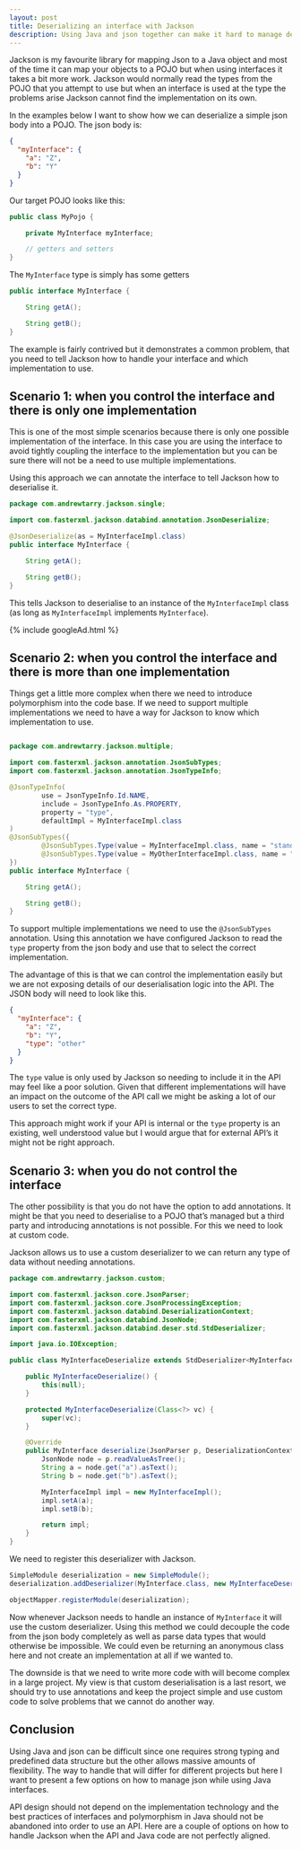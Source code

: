 ```yaml
---
layout: post
title: Deserializing an interface with Jackson
description: Using Java and json together can make it hard to manage deserialisation correctly when using interfaces. Here we show the solution to 3 common scenarios
---
```


Jackson is my favourite library for mapping Json to a Java object and most of the time it can map your objects to a POJO but when using interfaces it takes a bit more work.
Jackson would normally read the types from the POJO that you attempt to use but when an interface is used at the type the problems arise Jackson cannot find the implementation on its own. 

In the examples below I want to show how we can deserialize a simple json body into a POJO. The json body is:

```Json
{
  "myInterface": {
    "a": "Z",
    "b": "Y"
  }
}
```

Our target POJO looks like this:

```java
public class MyPojo {

    private MyInterface myInterface;

    // getters and setters
}
```

The `MyInterface` type is simply has some getters

```java
public interface MyInterface {

    String getA();

    String getB();
}
```

The example is fairly contrived but it demonstrates a common problem, that you need to tell Jackson how to handle your interface and which implementation to use.

## Scenario 1: when you control the interface and there is only one implementation

This is one of the most simple scenarios because there is only one possible implementation of the interface. In this case you are using the interface to avoid tightly coupling the interface to the implementation but you can be sure there will not be a need to use multiple implementations.

Using this approach we can annotate the interface to tell Jackson how to deserialise it.

```java
package com.andrewtarry.jackson.single;

import com.fasterxml.jackson.databind.annotation.JsonDeserialize;

@JsonDeserialize(as = MyInterfaceImpl.class)
public interface MyInterface {

    String getA();

    String getB();
}
```

This tells Jackson to deserialise to an instance of the `MyInterfaceImpl` class (as long as `MyInterfaceImpl` implements `MyInterface`). 

{% include googleAd.html %}

## Scenario 2: when you control the interface and there is more than one implementation

Things get a little more complex when there we need to introduce polymorphism into the code base. If we need to support multiple implementations we need to have a way for Jackson to know which implementation to use.

```java

package com.andrewtarry.jackson.multiple;

import com.fasterxml.jackson.annotation.JsonSubTypes;
import com.fasterxml.jackson.annotation.JsonTypeInfo;

@JsonTypeInfo(
        use = JsonTypeInfo.Id.NAME,
        include = JsonTypeInfo.As.PROPERTY,
        property = "type",
        defaultImpl = MyInterfaceImpl.class
)
@JsonSubTypes({
        @JsonSubTypes.Type(value = MyInterfaceImpl.class, name = "standard"),
        @JsonSubTypes.Type(value = MyOtherInterfaceImpl.class, name = "other")
})
public interface MyInterface {

    String getA();

    String getB();
}
```
To support multiple implementations we need to use the `@JsonSubTypes` annotation. Using this annotation we have configured Jackson to read the `type` property from the json body and use that to select the correct implementation.

The advantage of this is that we can control the implementation easily but we are not exposing details of our deserialisation logic into the API. The JSON body will need to look like this.

```Json
{
  "myInterface": {
    "a": "Z",
    "b": "Y",
    "type": "other"
  }
} 
```

The `type` value is only used by Jackson so needing to include it in the API may feel like a poor solution. Given that different implementations will have an impact on the outcome of the API call we might be asking a lot of our users to set the correct type. 

This approach might work if your API is internal or the `type` property is an existing, well understood value but I would argue that for external API’s it might not be right approach.

## Scenario 3: when you do not control the interface

The other possibility is that you do not have the option to add annotations. It might be that you need to deserialise to a POJO that’s managed but a third party and introducing annotations is not possible. For this we need to look at custom code.

Jackson allows us to use a custom deserializer to we can return any type of data without needing annotations. 

```java
package com.andrewtarry.jackson.custom;

import com.fasterxml.jackson.core.JsonParser;
import com.fasterxml.jackson.core.JsonProcessingException;
import com.fasterxml.jackson.databind.DeserializationContext;
import com.fasterxml.jackson.databind.JsonNode;
import com.fasterxml.jackson.databind.deser.std.StdDeserializer;

import java.io.IOException;

public class MyInterfaceDeserialize extends StdDeserializer<MyInterface> {

    public MyInterfaceDeserialize() {
        this(null);
    }

    protected MyInterfaceDeserialize(Class<?> vc) {
        super(vc);
    }

    @Override
    public MyInterface deserialize(JsonParser p, DeserializationContext ctxt) throws IOException, JsonProcessingException {
        JsonNode node = p.readValueAsTree();
        String a = node.get("a").asText();
        String b = node.get("b").asText();

        MyInterfaceImpl impl = new MyInterfaceImpl();
        impl.setA(a);
        impl.setB(b);

        return impl;
    }
}
```

We need to register this deserializer with Jackson.

```java
SimpleModule deserialization = new SimpleModule();
deserialization.addDeserializer(MyInterface.class, new MyInterfaceDeserialize());

objectMapper.registerModule(deserialization);
```
Now whenever Jackson needs to handle an instance of `MyInterface` it will use the custom deserializer. Using this method we could decouple the code from the json body completely as well as parse data types that would otherwise be impossible. We could even be returning an anonymous class here and not create an implementation at all if we wanted to.

The downside is that we need to write more code with will become complex in a large project. My view is that custom deserialisation is a last resort, we should try to use annotations and keep the project simple and use custom code to solve problems that we cannot do another way.

## Conclusion

Using Java and json can be difficult since one requires strong typing and predefined data structure but the other allows  massive amounts of flexibility. The way to handle that will differ for different projects but here I want to present a few options on how to manage json while using Java interfaces. 

API design should not depend on the implementation technology and the best practices of interfaces and polymorphism in Java should not be abandoned into order to use an API. Here are a couple of options on how to handle Jackson when the API and Java code are not perfectly aligned. 